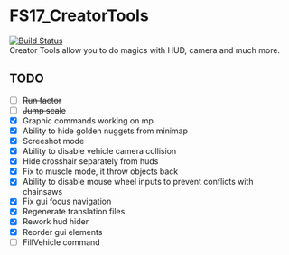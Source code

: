 # FS17_CreatorTools

[![Build Status](https://travis-ci.org/TyKonKet/FS17_CreatorTools.svg?branch=master)](https://travis-ci.org/TyKonKet/FS17_CreatorTools)  
Creator Tools allow you to do magics with HUD, camera and much more.
  
## TODO

- [ ] ~~Run factor~~
- [ ] ~~Jump scale~~
- [x] Graphic commands working on mp  
- [x] Ability to hide golden nuggets from minimap  
- [x] Screeshot mode  
- [x] Ability to disable vehicle camera collision
- [x] Hide crosshair separately from huds
- [x] Fix to muscle mode, it throw objects back
- [x] Ability to disable mouse wheel inputs to prevent conflicts with chainsaws
- [x] Fix gui focus navigation
- [x] Regenerate translation files
- [x] Rework hud hider
- [x] Reorder gui elements
- [ ] FillVehicle command